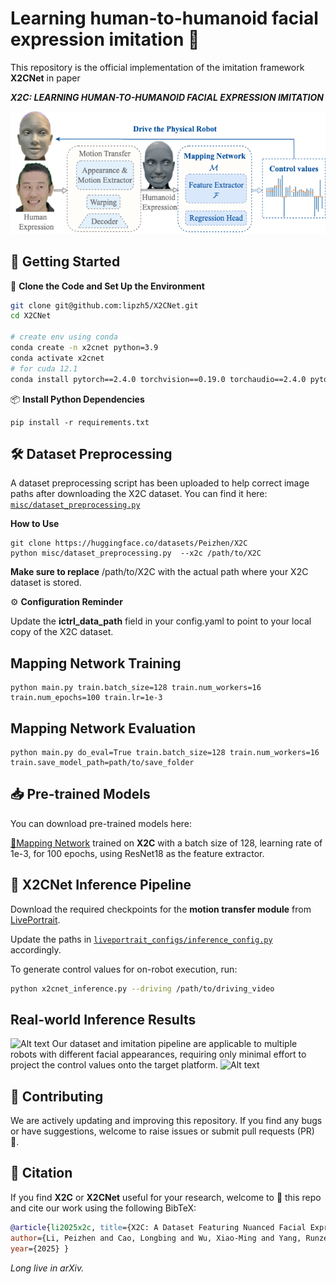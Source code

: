 # Learning human-to-humanoid facial expression imitation 🤖 
This repository is the official implementation of the imitation framework **X2CNet** in paper 

_**X2C: LEARNING HUMAN-TO-HUMANOID FACIAL
EXPRESSION IMITATION**_ 

![Alt text](docs/static/images/imitation_framework.png)


## 🚀 Getting Started 
🔧 **Clone the Code and Set Up the Environment**

```bash
git clone git@github.com:lipzh5/X2CNet.git
cd X2CNet

# create env using conda
conda create -n x2cnet python=3.9
conda activate x2cnet
# for cuda 12.1
conda install pytorch==2.4.0 torchvision==0.19.0 torchaudio==2.4.0 pytorch-cuda=12.1 -c pytorch -c nvidia
```

 📦 **Install Python Dependencies**

```setup
pip install -r requirements.txt
```


## 🛠️ Dataset Preprocessing

A dataset preprocessing script has been uploaded to help correct image paths after downloading the X2C dataset.
You can find it here: [`misc/dataset_preprocessing.py`](misc/dataset_preprocessing.py)

**How to Use**
```
git clone https://huggingface.co/datasets/Peizhen/X2C
python misc/dataset_preprocessing.py  --x2c /path/to/X2C 
```

 **Make sure to replace** /path/to/X2C with the actual path where your X2C dataset is stored.

⚙️ **Configuration Reminder**

Update the **ictrl_data_path** field in your config.yaml to point to your local copy of the X2C dataset.

## Mapping Network Training
```train
python main.py train.batch_size=128 train.num_workers=16 train.num_epochs=100 train.lr=1e-3
```

## Mapping Network Evaluation
```eval
python main.py do_eval=True train.batch_size=128 train.num_workers=16 train.save_model_path=path/to/save_folder
```

## 📥 Pre-trained Models
You can download pre-trained models here:

 [🔗Mapping Network](https://drive.google.com/file/d/1GAiBihDk-vcc-wK-GY5o-kwWobUA4g53/view?usp=sharing) trained on <strong>X2C</strong> with a batch size of 128, learning rate of 1e-3, for 100 epochs, using ResNet18 as the feature extractor.

## 🚀 X2CNet Inference Pipeline

Download the required checkpoints for the **motion transfer module** from [LivePortrait](https://github.com/KwaiVGI/LivePortrait).

Update the paths in [`liveportrait_configs/inference_config.py`](liveportrait_configs/inference_config.py) accordingly.

To generate control values for on-robot execution, run:

```bash
python x2cnet_inference.py --driving /path/to/driving_video
```


## Real-world Inference Results
![Alt text](docs/static/images/inference_example3_160.png)
Our dataset and imitation pipeline are applicable to multiple robots with different facial appearances, requiring only minimal effort to project the control values onto the target platform.
![Alt text](docs/static/images/inference_example2.png)

## 🤝 Contributing
We are actively updating and improving this repository. If you find any bugs or have suggestions, welcome to raise issues or submit pull requests (PR) 💖.


## 💖 Citation 
If you find <strong>X2C</strong> or <strong>X2CNet</strong> useful for your research, welcome to 🌟 this repo and cite our work using the following BibTeX:
```bibtex
@article{li2025x2c, title={X2C: A Dataset Featuring Nuanced Facial Expressions for Realistic Humanoid Imitation}, 
author={Li, Peizhen and Cao, Longbing and Wu, Xiao-Ming and Yang, Runze and Yu, Xiaohan}, journal={arXiv preprint arXiv:2505.11146}, 
year={2025} }
```

*Long live in arXiv.*


